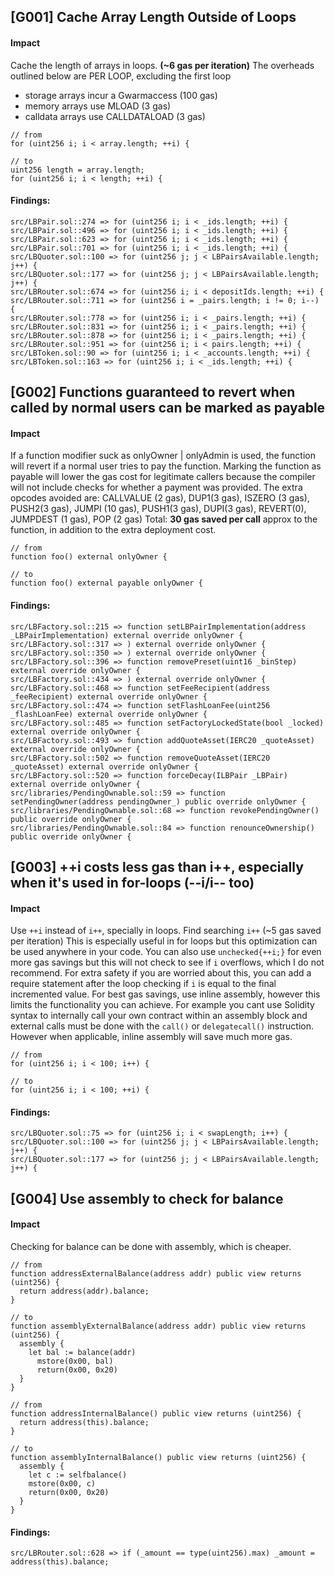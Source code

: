 
## [G001] Cache Array Length Outside of Loops

#### Impact

Cache the length of arrays in loops. **(~6 gas per iteration)**
The overheads outlined below are PER LOOP, excluding the first loop
 - storage arrays incur a Gwarmaccess (100 gas)
 - memory arrays use MLOAD (3 gas)
 - calldata arrays use CALLDATALOAD (3 gas)

```solidity
// from
for (uint256 i; i < array.length; ++i) {

// to
uint256 length = array.length;
for (uint256 i; i < length; ++i) {
```

#### Findings:
```solidity
src/LBPair.sol::274 => for (uint256 i; i < _ids.length; ++i) {
src/LBPair.sol::496 => for (uint256 i; i < _ids.length; ++i) {
src/LBPair.sol::623 => for (uint256 i; i < _ids.length; ++i) {
src/LBPair.sol::701 => for (uint256 i; i < _ids.length; ++i) {
src/LBQuoter.sol::100 => for (uint256 j; j < LBPairsAvailable.length; j++) {
src/LBQuoter.sol::177 => for (uint256 j; j < LBPairsAvailable.length; j++) {
src/LBRouter.sol::674 => for (uint256 i; i < depositIds.length; ++i) {
src/LBRouter.sol::711 => for (uint256 i = _pairs.length; i != 0; i--) {
src/LBRouter.sol::778 => for (uint256 i; i < _pairs.length; ++i) {
src/LBRouter.sol::831 => for (uint256 i; i < _pairs.length; ++i) {
src/LBRouter.sol::878 => for (uint256 i; i < _pairs.length; ++i) {
src/LBRouter.sol::951 => for (uint256 i; i < pairs.length; ++i) {
src/LBToken.sol::90 => for (uint256 i; i < _accounts.length; ++i) {
src/LBToken.sol::163 => for (uint256 i; i < _ids.length; ++i) {
```

## [G002] Functions guaranteed to revert when called by normal users can be marked as payable

#### Impact

If a function modifier suck as onlyOwner | onlyAdmin is used, the function will revert if a normal user tries to pay the function.
Marking the function as payable will lower the gas cost for legitimate callers because the compiler will not include checks for whether a payment was provided.
The extra opcodes avoided are:
CALLVALUE (2 gas), DUP1(3 gas), ISZERO (3 gas), PUSH2(3 gas), JUMPI (10 gas), PUSH1(3 gas), DUPI(3 gas), REVERT(0), JUMPDEST (1 gas), POP (2 gas)
Total: **30 gas saved per call** approx to the function, in addition to the extra deployment cost.

```solidity
// from
function foo() external onlyOwner {

// to
function foo() external payable onlyOwner {
```

#### Findings:
```solidity
src/LBFactory.sol::215 => function setLBPairImplementation(address _LBPairImplementation) external override onlyOwner {
src/LBFactory.sol::317 => ) external override onlyOwner {
src/LBFactory.sol::350 => ) external override onlyOwner {
src/LBFactory.sol::396 => function removePreset(uint16 _binStep) external override onlyOwner {
src/LBFactory.sol::434 => ) external override onlyOwner {
src/LBFactory.sol::468 => function setFeeRecipient(address _feeRecipient) external override onlyOwner {
src/LBFactory.sol::474 => function setFlashLoanFee(uint256 _flashLoanFee) external override onlyOwner {
src/LBFactory.sol::485 => function setFactoryLockedState(bool _locked) external override onlyOwner {
src/LBFactory.sol::493 => function addQuoteAsset(IERC20 _quoteAsset) external override onlyOwner {
src/LBFactory.sol::502 => function removeQuoteAsset(IERC20 _quoteAsset) external override onlyOwner {
src/LBFactory.sol::520 => function forceDecay(ILBPair _LBPair) external override onlyOwner {
src/libraries/PendingOwnable.sol::59 => function setPendingOwner(address pendingOwner_) public override onlyOwner {
src/libraries/PendingOwnable.sol::68 => function revokePendingOwner() public override onlyOwner {
src/libraries/PendingOwnable.sol::84 => function renounceOwnership() public override onlyOwner {
```

## [G003] ++i costs less gas than i++, especially when it's used in for-loops (--i/i-- too)

#### Impact

Use `++i` instead of `i++`, specially in loops. Find searching `i++` (~5 gas saved per iteration)
This is especially useful in for loops but this optimization can be used anywhere in your code. You can also use `unchecked{++i;}` for even more gas savings but this will not check to see if `i` overflows, which I do not recommend. For extra safety if you are worried about this, you can add a require statement after the loop checking if `i` is equal to the final incremented value. For best gas savings, use inline assembly, however this limits the functionality you can achieve. For example you cant use Solidity syntax to internally call your own contract within an assembly block and external calls must be done with the `call()` or `delegatecall()` instruction. However when applicable, inline assembly will save much more gas.

```solidity
// from
for (uint256 i; i < 100; i++) {

// to
for (uint256 i; i < 100; ++i) {
```

#### Findings:
```solidity
src/LBQuoter.sol::75 => for (uint256 i; i < swapLength; i++) {
src/LBQuoter.sol::100 => for (uint256 j; j < LBPairsAvailable.length; j++) {
src/LBQuoter.sol::177 => for (uint256 j; j < LBPairsAvailable.length; j++) {
```

## [G004] Use assembly to check for balance

#### Impact

Checking for balance can be done with assembly, which is cheaper.

```solidity
// from
function addressExternalBalance(address addr) public view returns (uint256) {
  return address(addr).balance;
}

// to
function assemblyExternalBalance(address addr) public view returns (uint256) {
  assembly {
    let bal := balance(addr)
      mstore(0x00, bal)
      return(0x00, 0x20)
  }
}

// from
function addressInternalBalance() public view returns (uint256) {
  return address(this).balance;
}

// to
function assemblyInternalBalance() public view returns (uint256) {
  assembly {
    let c := selfbalance()
    mstore(0x00, c)
    return(0x00, 0x20)
  }
}
```

#### Findings:
```solidity
src/LBRouter.sol::628 => if (_amount == type(uint256).max) _amount = address(this).balance;
```


